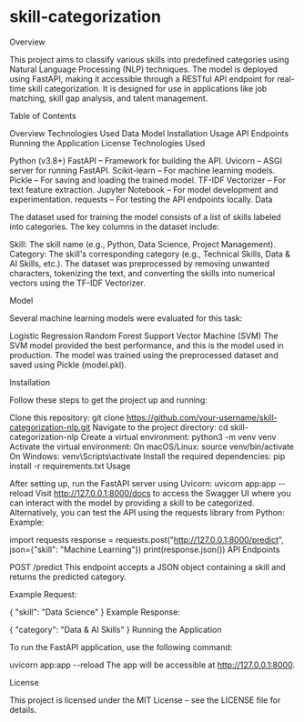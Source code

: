 # skill-categorization
Overview

This project aims to classify various skills into predefined categories using Natural Language Processing (NLP) techniques. The model is deployed using FastAPI, making it accessible through a RESTful API endpoint for real-time skill categorization. It is designed for use in applications like job matching, skill gap analysis, and talent management.

Table of Contents

Overview
Technologies Used
Data
Model
Installation
Usage
API Endpoints
Running the Application
License
Technologies Used

Python (v3.8+)
FastAPI – Framework for building the API.
Uvicorn – ASGI server for running FastAPI.
Scikit-learn – For machine learning models.
Pickle – For saving and loading the trained model.
TF-IDF Vectorizer – For text feature extraction.
Jupyter Notebook – For model development and experimentation.
requests – For testing the API endpoints locally.
Data

The dataset used for training the model consists of a list of skills labeled into categories. The key columns in the dataset include:

Skill: The skill name (e.g., Python, Data Science, Project Management).
Category: The skill's corresponding category (e.g., Technical Skills, Data & AI Skills, etc.).
The dataset was preprocessed by removing unwanted characters, tokenizing the text, and converting the skills into numerical vectors using the TF-IDF Vectorizer.

Model

Several machine learning models were evaluated for this task:

Logistic Regression
Random Forest
Support Vector Machine (SVM)
The SVM model provided the best performance, and this is the model used in production. The model was trained using the preprocessed dataset and saved using Pickle (model.pkl).

Installation

Follow these steps to get the project up and running:

Clone this repository:
git clone https://github.com/your-username/skill-categorization-nlp.git
Navigate to the project directory:
cd skill-categorization-nlp
Create a virtual environment:
python3 -m venv venv
Activate the virtual environment:
On macOS/Linux:
source venv/bin/activate
On Windows:
venv\Scripts\activate
Install the required dependencies:
pip install -r requirements.txt
Usage

After setting up, run the FastAPI server using Uvicorn:
uvicorn app:app --reload
Visit http://127.0.0.1:8000/docs to access the Swagger UI where you can interact with the model by providing a skill to be categorized.
Alternatively, you can test the API using the requests library from Python:
Example:

import requests
response = requests.post("http://127.0.0.1:8000/predict", json={"skill": "Machine Learning"})
print(response.json())
API Endpoints

POST /predict
This endpoint accepts a JSON object containing a skill and returns the predicted category.

Example Request:

{
  "skill": "Data Science"
}
Example Response:

{
  "category": "Data & AI Skills"
}
Running the Application

To run the FastAPI application, use the following command:

uvicorn app:app --reload
The app will be accessible at http://127.0.0.1:8000.

License

This project is licensed under the MIT License – see the LICENSE file for details.
